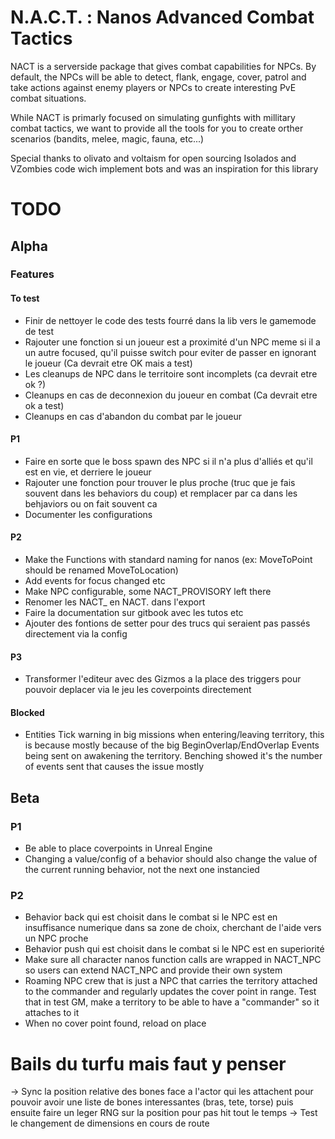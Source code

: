 # N.A.C.T. : Nanos Advanced Combat Tactics

NACT is a serverside package that gives combat capabilities for NPCs.
By default, the NPCs will be able to detect, flank, engage, cover, patrol and take actions against enemy players or NPCs to create interesting PvE combat situations.

While NACT is primarly focused on simulating gunfights with millitary combat tactics, we want to provide all the tools for you to create orther scenarios 
(bandits, melee, magic, fauna, etc...)

Special thanks to olivato and voltaism for open sourcing Isolados and VZombies code wich implement bots and was an inspiration for this library

# TODO

## Alpha

### Features

#### To test

- Finir de nettoyer le code des tests fourré dans la lib vers le gamemode de test
- Rajouter une fonction si un joueur est a proximité d'un NPC meme si il a un autre focused, qu'il puisse switch pour eviter de passer en ignorant le joueur (Ca devrait etre OK mais a test)
- Les cleanups de NPC dans le territoire sont incomplets (ca devrait etre ok ?)
- Cleanups en cas de deconnexion du joueur en combat (Ca devrait etre ok a test)
- Cleanups en cas d'abandon du combat par le joueur

#### P1
- Faire en sorte que le boss spawn des NPC si il n'a plus d'alliés et qu'il est en vie, et derriere le joueur
- Rajouter une fonction pour trouver le plus proche (truc que je fais souvent dans les behaviors du coup) et remplacer par ca dans les behjaviors ou on fait souvent ca
- Documenter les configurations

#### P2
- Make the Functions with standard naming for nanos (ex: MoveToPoint should be renamed MoveToLocation)
- Add events for focus changed etc
- Make NPC configurable, some NACT_PROVISORY left there
- Renomer les NACT_<BehaviorName> en NACT.<BehaviorName> dans l'export
- Faire la documentation sur gitbook avec les tutos etc
- Ajouter des fontions de setter pour des trucs qui seraient pas passés directement via la config

#### P3
- Transformer l'editeur avec des Gizmos a la place des triggers pour pouvoir deplacer via le jeu les coverpoints directement

#### Blocked
- Entities Tick warning in big missions when entering/leaving territory, this is because mostly because of the big BeginOverlap/EndOverlap Events being sent on awakening the territory. Benching showed it's the number of events sent that causes the issue mostly

## Beta
### P1
- Be able to place coverpoints in Unreal Engine
- Changing a value/config of a behavior should also change the value of the current running behavior, not the next one instancied

### P2
- Behavior back qui est choisit dans le combat si le NPC est en insuffisance numerique dans sa zone de choix, cherchant de l'aide vers un NPC proche
- Behavior push qui est choisit dans le combat si le NPC est en superiorité
- Make sure all character nanos function calls are wrapped in NACT_NPC so users can extend NACT_NPC and provide their own system
- Roaming NPC crew that is just a NPC that carries the territory attached to the commander and regularly updates the cover point in range. Test that in test GM, make a territory to be able to have a "commander" so it attaches to it
- When no cover point found, reload on place

# Bails du turfu mais faut y penser

-> Sync la position relative des bones face a l'actor qui les attachent pour pouvoir avoir une liste de bones interessantes (bras, tete, torse) puis ensuite faire un leger RNG sur la position pour pas hit tout le temps
-> Test le changement de dimensions en cours de route